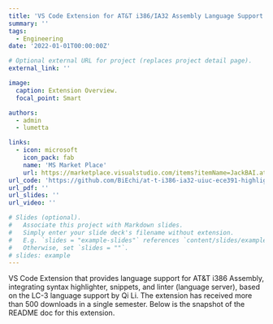 ```yaml
---
title: 'VS Code Extension for AT&T i386/IA32 Assembly Language Support'
summary: ''
tags:
  - Engineering
date: '2022-01-01T00:00:00Z'

# Optional external URL for project (replaces project detail page).
external_link: ''

image:
  caption: Extension Overview.
  focal_point: Smart

authors:
  - admin
  - lumetta

links:
  - icon: microsoft
    icon_pack: fab
    name: 'MS Market Place'
    url: https://marketplace.visualstudio.com/items?itemName=JackBAI.at-t-i386-ia32-uiuc-ece391-highlighting
url_code: 'https://github.com/BiEchi/at-t-i386-ia32-uiuc-ece391-highlighting'
url_pdf: ''
url_slides: ''
url_video: ''

# Slides (optional).
#   Associate this project with Markdown slides.
#   Simply enter your slide deck's filename without extension.
#   E.g. `slides = "example-slides"` references `content/slides/example-slides.md`.
#   Otherwise, set `slides = ""`.
# slides: example
---
```


VS Code Extension that provides language support for AT&T i386 Assembly, integrating syntax highlighter, snippets, and linter (language server), based on the LC-3 language support by Qi Li. The extension has received more than 500 downloads in a single semester. Below is the snapshot of the README doc for this extension.
